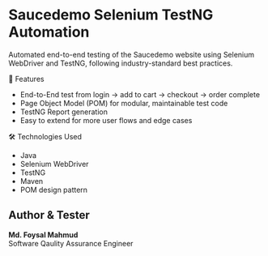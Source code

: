 # Saucedemo Selenium TestNG Automation
Automated end-to-end testing of the Saucedemo website using Selenium WebDriver and TestNG, following industry-standard best practices.

🚀 Features
- End-to-End test from login → add to cart → checkout → order complete
- Page Object Model (POM) for modular, maintainable test code
- TestNG Report generation 
- Easy to extend for more user flows and edge cases

🛠️ Technologies Used
- Java
- Selenium WebDriver
- TestNG
- Maven
- POM design pattern
  


## Author & Tester

**Md. Foysal Mahmud**  
Software Qaulity Assurance Engineer
